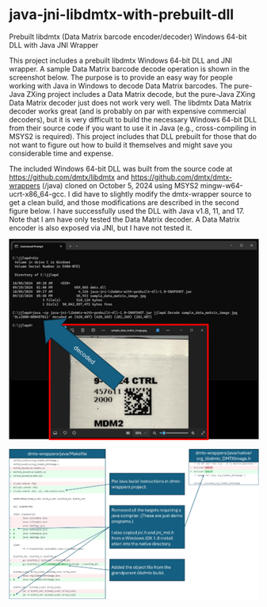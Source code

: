 # java-jni-libdmtx-with-prebuilt-dll
Prebuilt libdmtx (Data Matrix barcode encoder/decoder) Windows 64-bit DLL with Java JNI Wrapper

This project includes a prebuilt libdmtx Windows 64-bit DLL and JNI wrapper. A sample Data Matrix barcode decode operation is shown in the screenshot below. The purpose is to provide an easy way for people working with Java in Windows to decode Data Matrix barcodes. The pure-Java ZXing project includes a Data Matrix decode, but the pure-Java ZXing Data Matrix decoder just does not work very well. The libdmtx Data Matrix decoder works great (and is probably on par with expensive commercial decoders), but it is very difficult to build the necessary Windows 64-bit DLL from their source code if you want to use it in Java (e.g., cross-compiling in MSYS2 is required). This project includes that DLL prebuilt for those that do not want to figure out how to build it themselves and might save you considerable time and expense.

The included Windows 64-bit DLL was built from the source code at https://github.com/dmtx/libdmtx and https://github.com/dmtx/dmtx-wrappers (/java) cloned on October 5, 2024 using MSYS2 mingw-w64-ucrt-x86_64-gcc. I did have to slightly modify the dmtx-wrapper source to get a clean build, and those modifications are described in the second figure below. I have successfully used the DLL with Java v1.8, 11, and 17. Note that I am have only tested the Data Matrix decoder. A Data Matrix encoder is also exposed via JNI, but I have not tested it.

![usage screenshot](https://github.com/ghsmith/java-jni-libdmtx-with-prebuilt-dll/blob/main/usage_screenshot.jpg?raw=true)

![described_code_modifications](https://github.com/ghsmith/java-jni-libdmtx-with-prebuilt-dll/blob/main/described_code_modifications.jpg?raw=true)
